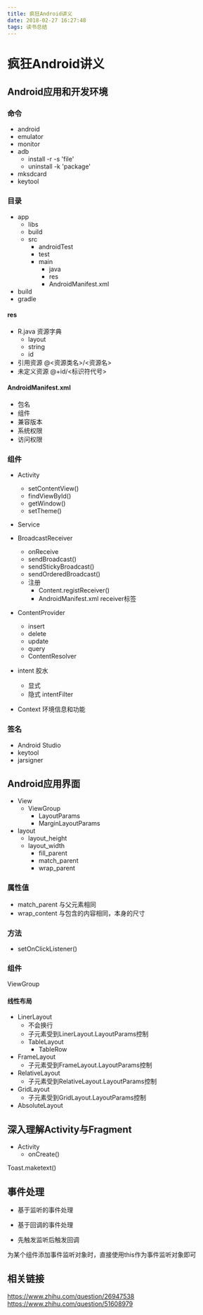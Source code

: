 ```yaml
---
title: 疯狂Android讲义
date: 2018-02-27 16:27:48
tags: 读书总结
---
```


# 疯狂Android讲义

## Android应用和开发环境

### 命令
- android
- emulator
- monitor
- adb
    + install -r -s 'file'
    + uninstall -k 'package'
- mksdcard
- keytool

### 目录
- app
    + libs
    + build
    + src
        * androidTest
        * test
        * main
            - java
            - res
            - AndroidManifest.xml
- build
- gradle

#### res
- R.java 资源字典
    + layout
    + string
    + id
- 引用资源 @<资源类名>/<资源名>
- 未定义资源 @+id/<标识符代号>

#### AndroidManifest.xml
- 包名
- 组件
- 兼容版本
- 系统权限
- 访问权限

### 组件
- Activity
    + setContentView()
    + findViewById()
    + getWindow()
    + setTheme()
- Service
- BroadcastReceiver
    + onReceive
    + sendBroadcast()
    + sendStickyBroadcast()
    + sendOrderedBroadcast()
    + 注册
        * Content.registReceiver()
        * AndroidManifest.xml receiver标签
- ContentProvider
    + insert
    + delete
    + update
    + query
    + ContentResolver

- intent 胶水
    + 显式
    + 隐式 intentFilter
- Context 环境信息和功能

### 签名
- Android Studio
- keytool
- jarsigner


## Android应用界面
- View
    + ViewGroup
        * LayoutParams
        * MarginLayoutParams
- layout 
    + layout_height
    + layout_width
        * fill_parent
        * match_parent
        * wrap_parent

### 属性值
 - match_parent 与父元素相同
 - wrap_content 与包含的内容相同，本身的尺寸

### 方法
- setOnClickListener()

### 组件
ViewGroup

#### 线性布局
- LinerLayout
    + 不会换行
    + 子元素受到LinerLayout.LayoutParams控制
    + TableLayout
        * TableRow
- FrameLayout
    + 子元素受到FrameLayout.LayoutParams控制
- RelativeLayout
    + 子元素受到RelativeLayout.LayoutParams控制
- GridLayout
    + 子元素受到GridLayout.LayoutParams控制
- AbsoluteLayout


## 深入理解Activity与Fragment
- Activity
    + onCreate()





Toast.maketext()


## 事件处理
- 基于监听的事件处理
- 基于回调的事件处理

- 先触发监听后触发回调

为某个组件添加事件监听对象时，直接使用this作为事件监听对象即可


## 相关链接
https://www.zhihu.com/question/26947538
https://www.zhihu.com/question/51608979


